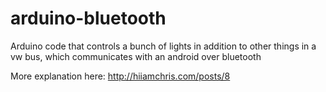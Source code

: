 arduino-bluetooth
=================

Arduino code that controls a bunch of lights in addition to other things in a vw bus, which communicates with an android over bluetooth



More explanation here: http://hiiamchris.com/posts/8
